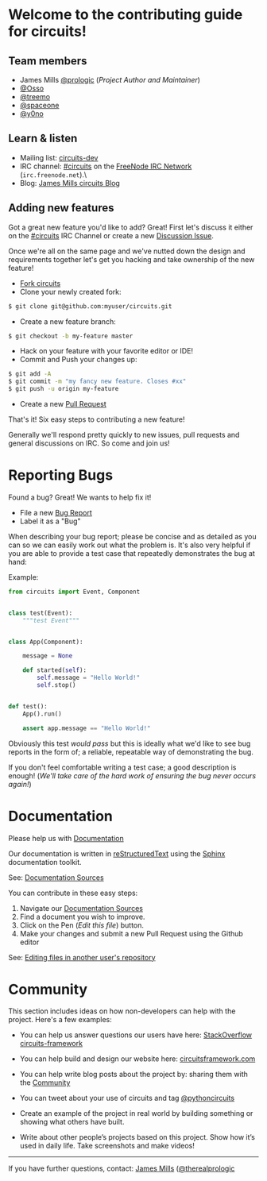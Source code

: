 # Welcome to the contributing guide for circuits!

## Team members

- James Mills [@prologic](https://github.com/prologic) (*Project Author and Maintainer*)
- [@Osso](https://github.com/Osso)
- [@treemo](https://github.com/treemo)
- [@spaceone](https://github.com/spaceone)
- [@y0no](https://github.com/y0no)

## Learn & listen

* Mailing list: [circuits-dev](https://groups.google.com/forum/#!forum/circuits-dev)
* IRC channel: [#circuits](http://webchat.freenode.net/?randomnick=1&channels=circuits&uio=d4)
	           on the [FreeNode IRC Network](http://freenode.net/) (``irc.freenode.net``).\
* Blog: [James Mills circuits Blog](http://shortcircuit.net.au/~prologic/blog/tag/circuits/)

## Adding new features

Got a great new feature you'd like to add? Great! First let's discuss it either on
the [#circuits](http://webchat.freenode.net/?randomnick=1&channels=circuits&uio=d4) IRC Channel
or create a new [Discussion Issue](https://github.com/circuits/circuits/issues/new).

Once we're all on the same page and we've nutted down the design and requirements together
let's get you hacking and take ownership of the new feature!

* [Fork circuits](https://github.com/circuits/circuits/issues/14#fork-destination-box)
* Clone your newly created fork:

```bash
$ git clone git@github.com:myuser/circuits.git
```

* Create a new feature branch:

```bash
$ git checkout -b my-feature master
```

* Hack on your feature with your favorite editor or IDE!
* Commit and Push your changes up:

```bash
$ git add -A
$ git commit -m "my fancy new feature. Closes #xx"
$ git push -u origin my-feature
```

* Create a new [Pull Request](https://github.com/circuits/circuits/compare/)

That's it! Six easy steps to contributing a new feature!

Generally we'll respond pretty quickly to new issues, pull requests and general
discussions on IRC. So come and join us!

# Reporting Bugs

Found a bug? Great! We wants to help fix it!

* File a new [Bug Report](https://github.com/circuits/circuits/issues/new)
* Label it as a "Bug"

When describing your bug report; please be concise and as detailed as you can
so we can easily work out what the problem is. It's also very helpful if you
are able to provide a test case that repeatedly demonstrates the bug at hand:

Example:

```python
from circuits import Event, Component


class test(Event):
    """test Event"""


class App(Component):

	message = None

    def started(self):
		self.message = "Hello World!"
		self.stop()


def test():
	App().run()

	assert app.message == "Hello World!"
```

Obviously this test *would pass* but this is ideally what we'd like to see bug reports in the
form of; a reliable, repeatable way of demonstrating the bug.

If you don't feel comfortable writing a test case; a good description is enough!
(*We'll take care of the hard work of ensuring the bug never occurs again!*)

# Documentation

Please help us with [Documentation](http://circuits.readthedocs.org/)

Our documentation is written in [reStructuredText](http://en.wikipedia.org/wiki/ReStructuredText)
using the [Sphinx](http://sphinx-doc.org/) documentation toolkit.

See: [Documentation Sources](https://github.com/circuits/circuits/tree/master/docs)

You can contribute in these easy steps:

1. Navigate our [Documentation Sources](https://github.com/circuits/circuits/tree/master/docs)
2. Find a document you wish to improve.
3. Click on the Pen (*Edit this file*) button.
4. Make your changes and submit a new Pull Request using the Github editor

See: [Editing files in another user's repository](https://help.github.com/articles/editing-files-in-another-user-s-repository/)

# Community 
This section includes ideas on how non-developers can help with the project. Here's a few examples:

* You can help us answer questions our users have here: [StackOverflow circuits-framework](http://stackoverflow.com/questions/tagged/circuits-framework)
* You can help build and design our website here: [circuitsframework.com](https://github.com/circuits/circuitsframework.com)
* You can help write blog posts about the project by: sharing them with the [Community](http://circuitsframework.com/Community)
* You can tweet about your use of circuits and tag [@pythoncircuits](https://twitter.com/pythoncircuits)

* Create an example of the project in real world by building something or showing what others have built. 
* Write about other people’s projects based on this project. Show how it’s used in daily life. Take screenshots and make videos!

----

If you have further questions, contact: [James Mills](mailto:prologic+circuits@shortcircuit.net.au) ([@therealprologic](https://twitter.com/therealprologic)
